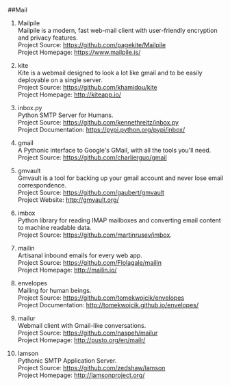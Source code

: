 ##Mail  

1. Mailpile  
Mailpile is a modern, fast web-mail client with user-friendly encryption and privacy features.  
Project Source: https://github.com/pagekite/Mailpile  
Project Homepage: https://www.mailpile.is/

1. kite  
Kite is a webmail designed to look a lot like gmail and to be easily deployable on a single server.  
Project Source: https://github.com/khamidou/kite  
Project Homepage: http://kiteapp.io/  

1. inbox.py   
Python SMTP Server for Humans.  
Project Source: https://github.com/kennethreitz/inbox.py  
Project Documentation: https://pypi.python.org/pypi/inbox/
  
1. gmail  
A Pythonic interface to Google's GMail, with all the tools you'll need.   
Project Source: https://github.com/charlierguo/gmail  

1. gmvault  
Gmvault is a tool for backing up your gmail account and never lose email correspondence.   
Project Source: https://github.com/gaubert/gmvault  
Project Website: http://gmvault.org/

1. imbox  
Python library for reading IMAP mailboxes and converting email content to machine readable data.   
Project Source: https://github.com/martinrusev/imbox. 

1. mailin   
Artisanal inbound emails for every web app.   
Project Source: https://github.com/Flolagale/mailin    
Project Homepage: http://mailin.io/   

1. envelopes   
Mailing for human beings.    
Project Source: https://github.com/tomekwojcik/envelopes    
Project Documentation: http://tomekwojcik.github.io/envelopes/

1. mailur   
Webmail client with Gmail-like conversations.   
Project Source: https://github.com/naspeh/mailur     
Project Homepage: http://pusto.org/en/mailr/      

1. lamson    
Pythonic SMTP Application Server.    
Project Source: https://github.com/zedshaw/lamson    
Project Homepage: http://lamsonproject.org/    


